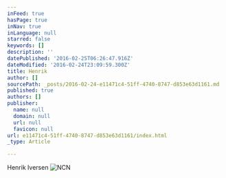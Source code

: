 ```yaml
---
inFeed: true
hasPage: true
inNav: true
inLanguage: null
starred: false
keywords: []
description: ''
datePublished: '2016-02-25T06:26:47.916Z'
dateModified: '2016-02-24T23:09:59.300Z'
title: Henrik
author: []
sourcePath: _posts/2016-02-24-e11471c4-51ff-4740-8747-d853e63d1161.md
published: true
authors: []
publisher:
  name: null
  domain: null
  url: null
  favicon: null
url: e11471c4-51ff-4740-8747-d853e63d1161/index.html
_type: Article

---
```

Henrik Iversen
![NCN](https://s3-us-west-2.amazonaws.com/the-grid-img/p/38608b74c50071a3e8613e1d0adf212d6c11d7bb.jpg)